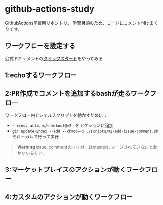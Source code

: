 # github-actions-study
GithubActions学習用リポジトリ。
学習目的のため、コードにコメント付けまくりです。



## ワークフローを設定する
公式ドキュメントの[クイックスタート](https://docs.github.com/ja/actions/learn-github-actions/understanding-github-actions)をやってみる


## 1:echoするワークフロー

## 2:PR作成でコメントを追加するbashが走るワークフロー
ワークフロー内でシェルスクリプトを動かすために：
 - `- uses: actions/checkout@v2`　をアクションに追加
 - `git update-index --add --chmod=+x ./scripts/02-add-issue-comment.sh`をローカルで行って実行
 

> **Warning**
> issue_commentのトリガーはmasterにマージされていないと動かないらしい。

## 3:マーケットプレイスのアクションが動くワークフロー

## 4:カスタムのアクションが動くワークフロー
